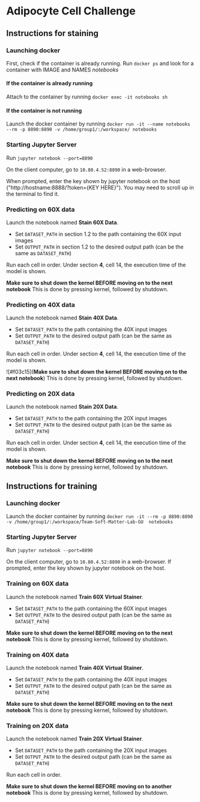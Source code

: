 # Adipocyte Cell Challenge

## Instructions for staining

### Launching docker

First, check if the container is already running. Run `docker ps` and look for a container with IMAGE and NAMES _notebooks_

#### If the container is already running
Attach to the container by running `docker exec -it notebooks sh`

#### If the container is not running
Launch the docker container by running `docker run -it --name notebooks --rm -p 8890:8890 -v /home/group1/:/workspace/ notebooks`



### Starting Jupyter Server

Run `jupyter notebook --port=8890`

On the client computer, go to `10.80.4.52:8890` in a web-browser.

When prompted, enter the key shown by jupyter notebook on the host ("http://hostname:8888/?token={KEY HERE}"). You may need to scroll up in the terminal to find it.



### Predicting on 60X data



Launch the notebook named **Stain 60X Data**.

* Set `DATASET_PATH` in section 1.2 to the path containing the 60X input images
* Set `OUTPUT_PATH` in section 1.2 to the desired output path (can be the same as `DATASET_PATH`)

Run each cell in order. Under section **4**, cell 14, the execution time of the model is shown.

**Make sure to shut down the kernel BEFORE moving on to the next notebook**
This is done by pressing kernel, followed by shutdown.

### Predicting on 40X data

Launch the notebook named **Stain 40X Data**.

* Set `DATASET_PATH` to the path containing the 40X input images
* Set `OUTPUT_PATH` to the desired output path (can be the same as `DATASET_PATH`)

Run each cell in order. Under section **4**, cell 14, the execution time of the model is shown.

![#f03c15](**Make sure to shut down the kernel BEFORE moving on to the next notebook**)
This is done by pressing kernel, followed by shutdown.

### Predicting on 20X data

Launch the notebook named **Stain 20X Data**.

* Set `DATASET_PATH` to the path containing the 20X input images
* Set `OUTPUT_PATH` to the desired output path (can be the same as `DATASET_PATH`)

Run each cell in order. Under section **4**, cell 14, the execution time of the model is shown.

**Make sure to shut down the kernel BEFORE moving on to the next notebook**
This is done by pressing kernel, followed by shutdown.

## Instructions for training

### Launching docker

Launch the docker container by running `docker run -it --rm -p 8890:8890 -v /home/group1/:/workspace/Team-Soft-Matter-Lab-GU  notebooks`

### Starting Jupyter Server

Run `jupyter notebook --port=8890`

On the client computer, go to `10.80.4.52:8890` in a web-browser.
If prompted, enter the key shown by jupyter notebook on the host.

### Training on 60X data

Launch the notebook named **Train 60X Virtual Stainer**.

* Set `DATASET_PATH` to the path containing the 60X input images
* Set `OUTPUT_PATH` to the desired output path (can be the same as `DATASET_PATH`)

**Make sure to shut down the kernel BEFORE moving on to the next notebook**
This is done by pressing kernel, followed by shutdown.

### Training on 40X data

Launch the notebook named **Train 40X Virtual Stainer**.

* Set `DATASET_PATH` to the path containing the 40X input images
* Set `OUTPUT_PATH` to the desired output path (can be the same as `DATASET_PATH`)

**Make sure to shut down the kernel BEFORE moving on to the next notebook**
This is done by pressing kernel, followed by shutdown.

### Training on 20X data

Launch the notebook named **Train 20X Virtual Stainer**.

* Set `DATASET_PATH` to the path containing the 20X input images
* Set `OUTPUT_PATH` to the desired output path (can be the same as `DATASET_PATH`)

Run each cell in order. 

**Make sure to shut down the kernel BEFORE moving on to another notebook**
This is done by pressing kernel, followed by shutdown.
